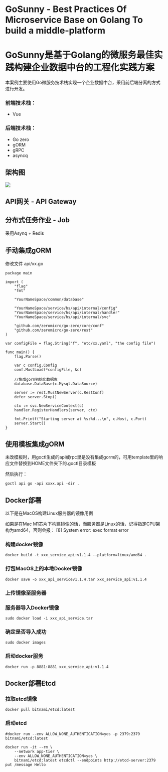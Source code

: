 # GoSunny - Best Practices Of Microservice Base on Golang To build a middle-platform 
# GoSunny是基于Golang的微服务最佳实践构建企业数据中台的工程化实践方案
本案例主要使用Go微服务技术栈实现一个企业数据中台，采用前后端分离的方式进行开发。

### 前端技术栈：
+ Vue

### 后端技术栈：

+ Go zero
+ gORM
+ gRPC
+ asyncq


## 架构图 
![](https://s3.bmp.ovh/imgs/2022/07/14/5c9d8bdb23ab787d.jpg)


## API网关 - API Gateway


## 分布式任务作业 - Job
采用Asynq + Redis


## 手动集成gORM
修改文件 api/xx.go

```
package main

import (
	"flag"
	"fmt"

	"YourNameSpace/common/database"

	"YourNameSpace/service/hs/api/internal/config"
	"YourNameSpace/service/hs/api/internal/handler"
	"YourNameSpace/service/hs/api/internal/svc"

	"github.com/zeromicro/go-zero/core/conf"
	"github.com/zeromicro/go-zero/rest"
)

var configFile = flag.String("f", "etc/xx.yaml", "the config file")

func main() {
	flag.Parse()

	var c config.Config
	conf.MustLoad(*configFile, &c)

	//集成gorm初始化数据库
	database.DataBase(c.Mysql.DataSource)

	server := rest.MustNewServer(c.RestConf)
	defer server.Stop()

	ctx := svc.NewServiceContext(c)
	handler.RegisterHandlers(server, ctx)

	fmt.Printf("Starting server at %s:%d...\n", c.Host, c.Port)
	server.Start()
}
```



## 使用模板集成gORM
未改模板时，用goctl生成的api或rpc里是没有集成gorm的，可用template里的响应文件替换到HOME文件夹下的.goctl目录模板

然后执行：

```
goctl api go -api xxxx.api -dir .
```




## Docker部署

以下是在MacOS构建Linux服务器的镜像用例

如果是在Mac M1芯片下构建镜像的话，而服务器是Linux的话，记得指定CPU架构为amd64，否则会报：
[8] System error: exec format error


### 构建docker镜像
```
docker build -t xxx_service_api:v1.1.4 --platform=linux/amd64 . 
```

### 打包MacOS上的本地Docker镜像
```
docker save -o xxx_api_servicev1.1.4.tar xxx_service_api:v1.1.4
```
### 上传镜像至服务器



### 服务器导入Docker镜像
```
sudo docker load -i xxx_api_service.tar
```
### 确定是否导入成功
```
sudo docker images
```
### 启动docker服务
```
docker run -p 8881:8881 xxx_service_api:v1.1.4
```


## Docker部署Etcd

### 拉取etcd镜像
```
docker pull bitnami/etcd:latest
```

### 启动etcd
```
#docker run --env ALLOW_NONE_AUTHENTICATION=yes -p 2379:2379 bitnami/etcd:latest

docker run -it --rm \
    --network app-tier \
    --env ALLOW_NONE_AUTHENTICATION=yes \
    bitnami/etcd:latest etcdctl --endpoints http://etcd-server:2379 put /message Hello
```
